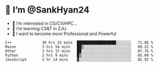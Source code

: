 # 👋 I’m @SankHyan24

- 👀 I’m interested in CG/CV/HPC...
- 🌱 I’m learning CS&T in ZJU.
- 💞️ I want to become more Professional and Powerful


<!---
SankHyan24/SankHyan24 is a ✨ special ✨ repository because its `README.md` (this file) appears on your GitHub profile.
You can click the Preview link to take a look at your changes.
--->
<!--START_SECTION:waka-->

```text
C++              30 hrs 25 mins  ██████████████████░░░░░░░   71.66 %
Mason            3 hrs 54 mins   ██▒░░░░░░░░░░░░░░░░░░░░░░   09.22 %
Other            3 hrs 17 mins   ██░░░░░░░░░░░░░░░░░░░░░░░   07.76 %
Python           2 hrs 9 mins    █▒░░░░░░░░░░░░░░░░░░░░░░░   05.09 %
JavaScript       1 hr 14 mins    ▓░░░░░░░░░░░░░░░░░░░░░░░░   02.92 %
```

<!--END_SECTION:waka-->
